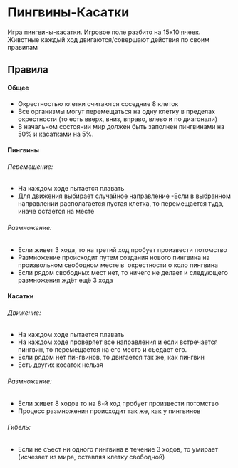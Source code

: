 # Пингвины-Касатки

Игра пингвины-касатки. Игровое поле разбито на 15х10 ячеек. Животные каждый ход двигаются/совершают действия по своим правилам

## Правила

#### Общее
- Окрестностью клетки считаются соседние 8 клеток
- Все организмы могут перемещаться на одну клетку в пределах окрестности (то есть вверх, вниз, вправо, влево и по диагонали)
- В начальном состоянии мир должен быть заполнен пингвинами на 50% и касатками на 5%.

#### Пингвины
###### Перемещение:
- На каждом ходе пытается плавать
- Для движения выбирает случайное направление
 -Если в выбранном направлении располагается пустая клетка, то перемещается туда, иначе остается на месте
###### Размножение:
- Если живет 3 хода, то на третий ход пробует произвести потомство
- Размножение происходит путем создания нового пингвина на произвольном свободном месте в ​ окрестности о коло пингвина
- Если рядом свободных мест нет, то ничего не делает и следующего размножения ждёт ещё 3 хода

#### Касатки
###### Движение:
- На каждом ходе пытается плавать
- На каждом ходе проверяет все направления и если встречается пингвин, то перемещается на его место и съедает его.
- Если рядом нет пингвинов, то двигается так же, как пингвин
- Есть других косаток нельзя
###### Размножение:
- Если живет 8 ходов то на 8-й ход пробует произвести потомство
- Процесс размножения происходит так же, как у пингвинов
###### Гибель:
- Если не съест ни одного пингвина в течение 3 ходов, то умирает (исчезает из мира, оставляя клетку свободной)
